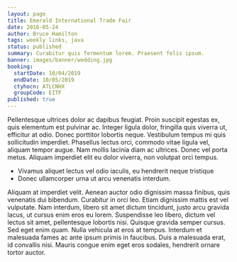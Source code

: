 ```yaml
---
layout: page
title: Emerald International Trade Fair
date: 2016-05-24
author: Bruce Hamilton
tags: weekly links, java
status: published
summary: Curabitur quis fermentum lorem. Praesent felis ipsum.
banner: images/banner/wedding.jpg
booking:
  startDate: 10/04/2019
  endDate: 10/05/2019
  ctyhocn: ATLCNHX
  groupCode: EITF
published: true
---
```

Pellentesque ultrices dolor ac dapibus feugiat. Proin suscipit egestas ex, quis elementum est pulvinar ac. Integer ligula dolor, fringilla quis viverra ut, efficitur at odio. Donec porttitor lobortis neque. Vestibulum tempus mi quis sollicitudin imperdiet. Phasellus lectus orci, commodo vitae ligula vel, aliquam tempor augue. Nam mollis lacinia diam ac ultrices. Donec vel porta metus. Aliquam imperdiet elit eu dolor viverra, non volutpat orci tempus.

* Vivamus aliquet lectus vel odio iaculis, eu hendrerit neque tristique
* Donec ullamcorper urna ut arcu venenatis interdum.

Aliquam at imperdiet velit. Aenean auctor odio dignissim massa finibus, quis venenatis dui bibendum. Curabitur in orci leo. Etiam dignissim mattis est vel vulputate. Nam interdum, libero sit amet dictum tincidunt, justo arcu gravida lacus, ut cursus enim eros eu lorem. Suspendisse leo libero, dictum vel lectus sit amet, pellentesque lobortis nisi. Quisque gravida semper cursus. Sed eget enim quam. Nulla vehicula at eros at tempus. Interdum et malesuada fames ac ante ipsum primis in faucibus. Duis a malesuada erat, id convallis nisi. Mauris congue enim eget eros sodales, hendrerit ornare tortor auctor.
